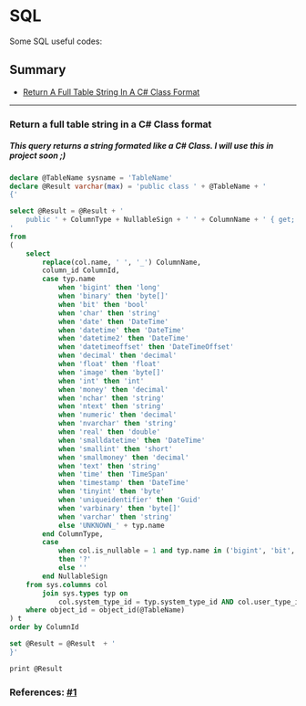 ﻿# **SQL**
Some SQL useful codes:

## Summary

* [Return A Full Table String In A C# Class Format](https://github.com/leandrosimoes/my-useful-codes/blob/master/LANGUAGES/SQL/codes.md#return-a-full-table-string-in-a-c-class-format)

-----------

### Return a full table string in a C# Class format
##### This query returns a string formated like a C# Class. I will use this in project soon ;)

```SQL
declare @TableName sysname = 'TableName'
declare @Result varchar(max) = 'public class ' + @TableName + '
{'

select @Result = @Result + '
    public ' + ColumnType + NullableSign + ' ' + ColumnName + ' { get; set; }
'
from
(
    select 
        replace(col.name, ' ', '_') ColumnName,
        column_id ColumnId,
        case typ.name 
            when 'bigint' then 'long'
            when 'binary' then 'byte[]'
            when 'bit' then 'bool'
            when 'char' then 'string'
            when 'date' then 'DateTime'
            when 'datetime' then 'DateTime'
            when 'datetime2' then 'DateTime'
            when 'datetimeoffset' then 'DateTimeOffset'
            when 'decimal' then 'decimal'
            when 'float' then 'float'
            when 'image' then 'byte[]'
            when 'int' then 'int'
            when 'money' then 'decimal'
            when 'nchar' then 'string'
            when 'ntext' then 'string'
            when 'numeric' then 'decimal'
            when 'nvarchar' then 'string'
            when 'real' then 'double'
            when 'smalldatetime' then 'DateTime'
            when 'smallint' then 'short'
            when 'smallmoney' then 'decimal'
            when 'text' then 'string'
            when 'time' then 'TimeSpan'
            when 'timestamp' then 'DateTime'
            when 'tinyint' then 'byte'
            when 'uniqueidentifier' then 'Guid'
            when 'varbinary' then 'byte[]'
            when 'varchar' then 'string'
            else 'UNKNOWN_' + typ.name
        end ColumnType,
        case 
            when col.is_nullable = 1 and typ.name in ('bigint', 'bit', 'date', 'datetime', 'datetime2', 'datetimeoffset', 'decimal', 'float', 'int', 'money', 'numeric', 'real', 'smalldatetime', 'smallint', 'smallmoney', 'time', 'tinyint', 'uniqueidentifier') 
            then '?' 
            else '' 
        end NullableSign
    from sys.columns col
        join sys.types typ on
            col.system_type_id = typ.system_type_id AND col.user_type_id = typ.user_type_id
    where object_id = object_id(@TableName)
) t
order by ColumnId

set @Result = @Result  + '
}'

print @Result
```

### References: [#1](http://stackoverflow.com/a/5873231/1988289)